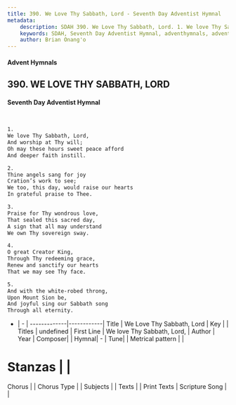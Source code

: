 ```yaml
---
title: 390. We Love Thy Sabbath, Lord - Seventh Day Adventist Hymnal
metadata:
    description: SDAH 390. We Love Thy Sabbath, Lord. 1. We love Thy Sabbath, Lord, And worship at Thy will; Oh may these hours sweet peace afford And deeper faith instill.
    keywords: SDAH, Seventh Day Adventist Hymnal, adventhymnals, advent hymnals, We Love Thy Sabbath, Lord, We love Thy Sabbath, Lord, 
    author: Brian Onang'o
---
```


#### Advent Hymnals
## 390. WE LOVE THY SABBATH, LORD
#### Seventh Day Adventist Hymnal

```txt


1.
We love Thy Sabbath, Lord,
And worship at Thy will;
Oh may these hours sweet peace afford
And deeper faith instill.

2.
Thine angels sang for joy
Cration’s work to see;
We too, this day, would raise our hearts
In grateful praise to Thee.

3.
Praise for Thy wondrous love,
That sealed this sacred day,
A sign that all may understand
We own Thy sovereign sway.

4.
O great Creator King,
Through Thy redeeming grace,
Renew and sanctify our hearts
That we may see Thy face.

5.
And with the white-robed throng,
Upon Mount Sion be,
And joyful sing our Sabbath song
Through all eternity.


```

- |   -  |
-------------|------------|
Title | We Love Thy Sabbath, Lord |
Key |  |
Titles | undefined |
First Line | We love Thy Sabbath, Lord, |
Author | 
Year | 
Composer|  |
Hymnal|  - |
Tune|  |
Metrical pattern | |
# Stanzas |  |
Chorus |  |
Chorus Type |  |
Subjects |  |
Texts |  |
Print Texts | 
Scripture Song |  |
  

